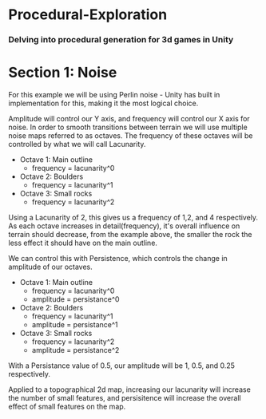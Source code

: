 # Procedural-Exploration
### Delving into procedural generation for 3d games in Unity

# Section 1: Noise

For this example we will be using Perlin noise - Unity has built in implementation for this, making it the most logical choice.

Amplitude will control our Y axis, and frequency will control our X axis for noise. In order to smooth transitions between terrain we will
use multiple noise maps referred to as octaves. The frequency of these octaves will be controlled by what we will call Lacunarity. 

- Octave 1: Main outline
    - frequency = lacunarity^0
- Octave 2: Boulders
    - frequency = lacunarity^1
- Octave 3: Small rocks
    - frequency = lacunarity^2

Using a Lacunarity of 2, this gives us a frequency of 1,2, and 4 respectively. As each octave increases in detail(frequency), it's overall 
influence on terrain should decrease, from the example above, the smaller the rock the less effect it should have on the main outline.

We can control this with Persistence, which controls the change in amplitude of our octaves.

- Octave 1: Main outline
    - frequency = lacunarity^0
    - amplitude = persistance^0
- Octave 2: Boulders
    - frequency = lacunarity^1
    - amplitude = persistance^1
- Octave 3: Small rocks
    - frequency = lacunarity^2
    - amplitude = persistance^2

With a Persistance value of 0.5, our amplitude will be 1, 0.5, and 0.25 respectively.

Applied to a topographical 2d map, increasing our lacunarity will increase the number of small features, and persisitence will increase the
overall effect of small features on the map.

